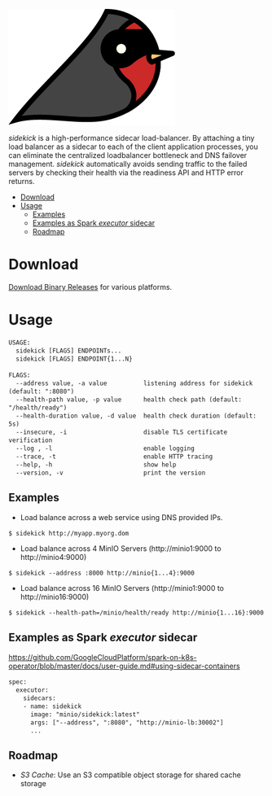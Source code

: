 ![sidekick](sidekick_logo.png)

*sidekick* is a high-performance sidecar load-balancer. By attaching a tiny load balancer as a sidecar to each of the client application processes, you can eliminate the centralized loadbalancer bottleneck and DNS failover management. *sidekick* automatically avoids sending traffic to the failed servers by checking their health via the readiness API and HTTP error returns.

- [Download](#download)
- [Usage](#usage)
    - [Examples](#examples)
    - [Examples as Spark *executor* sidecar](#examples-as-spark-executor-sidecar)
    - [Roadmap](#roadmap)

# Download
[Download Binary Releases](https://github.com/minio/sidekick/releases) for various platforms.

# Usage

```
USAGE:
  sidekick [FLAGS] ENDPOINTs...
  sidekick [FLAGS] ENDPOINT{1...N}

FLAGS:
  --address value, -a value          listening address for sidekick (default: ":8080")
  --health-path value, -p value      health check path (default: "/health/ready")
  --health-duration value, -d value  health check duration (default: 5s)
  --insecure, -i                     disable TLS certificate verification
  --log , -l                         enable logging
  --trace, -t                        enable HTTP tracing
  --help, -h                         show help
  --version, -v                      print the version
```

## Examples

- Load balance across a web service using DNS provided IPs.
```
$ sidekick http://myapp.myorg.dom
```

- Load balance across 4 MinIO Servers (http://minio1:9000 to http://minio4:9000)
```
$ sidekick --address :8000 http://minio{1...4}:9000
```

- Load balance across 16 MinIO Servers (http://minio1:9000 to http://minio16:9000)
```
$ sidekick --health-path=/minio/health/ready http://minio{1...16}:9000
```

## Examples as Spark *executor* sidecar

https://github.com/GoogleCloudPlatform/spark-on-k8s-operator/blob/master/docs/user-guide.md#using-sidecar-containers
```
spec:
  executor:
    sidecars:
    - name: sidekick
      image: "minio/sidekick:latest"
      args: ["--address", ":8080", "http://minio-lb:30002"]
      ...
```

## Roadmap
- *S3 Cache*: Use an S3 compatible object storage for shared cache storage
